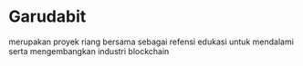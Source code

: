 # Garudabit 
merupakan proyek riang bersama sebagai refensi edukasi untuk mendalami serta mengembangkan industri blockchain
